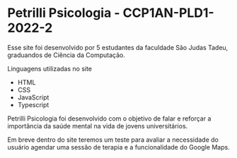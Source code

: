 # Petrilli Psicologia - CCP1AN-PLD1-2022-2 

Esse site foi desenvolvido por 5 estudantes da faculdade São Judas Tadeu, graduandos de Ciência da Computação.

Linguagens utilizadas no site
* HTML
* CSS
* JavaScript 
* Typescript 

Petrilli Psicologia foi desenvolvido com o objetivo de falar e reforçar a importância da saúde mental na vida de jovens universitários. 

Em breve dentro do site teremos um teste para avaliar a necessidade do usuário agendar uma sessão de terapia e a funcionalidade do Google Maps.
